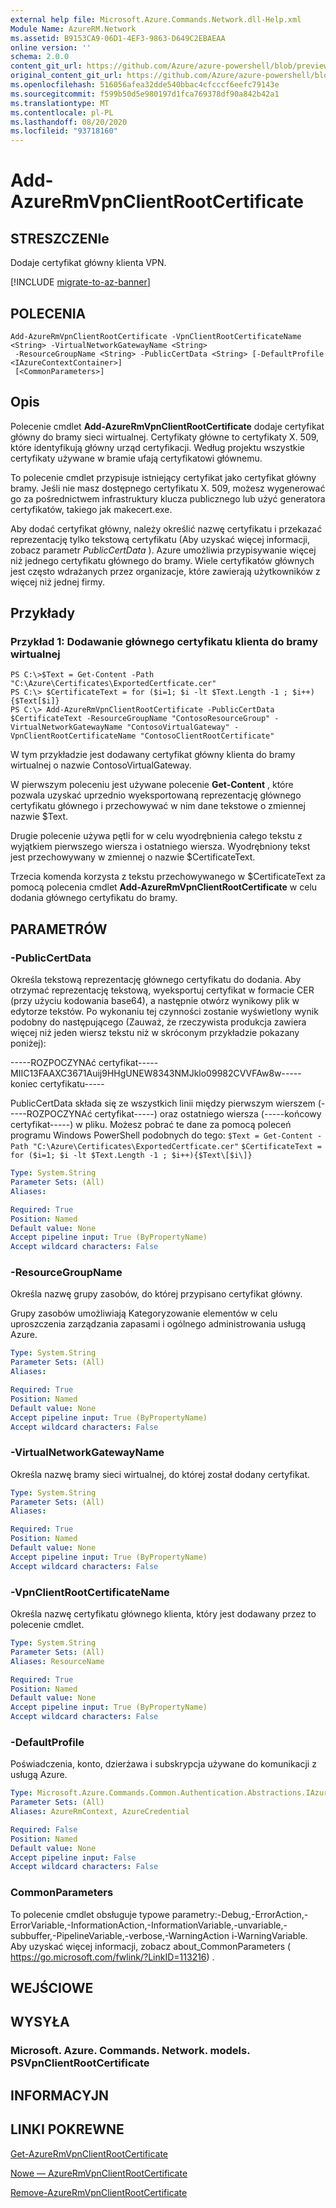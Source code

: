 ```yaml
---
external help file: Microsoft.Azure.Commands.Network.dll-Help.xml
Module Name: AzureRM.Network
ms.assetid: B9153CA9-06D1-4EF3-9863-D649C2EBAEAA
online version: ''
schema: 2.0.0
content_git_url: https://github.com/Azure/azure-powershell/blob/preview/src/ResourceManager/Network/Commands.Network/help/Add-AzureRmVpnClientRootCertificate.md
original_content_git_url: https://github.com/Azure/azure-powershell/blob/preview/src/ResourceManager/Network/Commands.Network/help/Add-AzureRmVpnClientRootCertificate.md
ms.openlocfilehash: 516056afea32dde540bbac4cfcccf6eefc79143e
ms.sourcegitcommit: f599b50d5e980197d1fca769378df90a842b42a1
ms.translationtype: MT
ms.contentlocale: pl-PL
ms.lasthandoff: 08/20/2020
ms.locfileid: "93718160"
---
```

# Add-AzureRmVpnClientRootCertificate

## STRESZCZENIe
Dodaje certyfikat główny klienta VPN.

[!INCLUDE [migrate-to-az-banner](../../includes/migrate-to-az-banner.md)]

## POLECENIA

```
Add-AzureRmVpnClientRootCertificate -VpnClientRootCertificateName <String> -VirtualNetworkGatewayName <String>
 -ResourceGroupName <String> -PublicCertData <String> [-DefaultProfile <IAzureContextContainer>]
 [<CommonParameters>]
```

## Opis
Polecenie cmdlet **Add-AzureRmVpnClientRootCertificate** dodaje certyfikat główny do bramy sieci wirtualnej.
Certyfikaty główne to certyfikaty X. 509, które identyfikują główny urząd certyfikacji.
Według projektu wszystkie certyfikaty używane w bramie ufają certyfikatowi głównemu.

To polecenie cmdlet przypisuje istniejący certyfikat jako certyfikat główny bramy.
Jeśli nie masz dostępnego certyfikatu X. 509, możesz wygenerować go za pośrednictwem infrastruktury klucza publicznego lub użyć generatora certyfikatów, takiego jak makecert.exe.

Aby dodać certyfikat główny, należy określić nazwę certyfikatu i przekazać reprezentację tylko tekstową certyfikatu (Aby uzyskać więcej informacji, zobacz parametr *PublicCertData* ).
Azure umożliwia przypisywanie więcej niż jednego certyfikatu głównego do bramy.
Wiele certyfikatów głównych jest często wdrażanych przez organizacje, które zawierają użytkowników z więcej niż jednej firmy.

## Przykłady

### Przykład 1: Dodawanie głównego certyfikatu klienta do bramy wirtualnej
```
PS C:\>$Text = Get-Content -Path "C:\Azure\Certificates\ExportedCertficate.cer"
PS C:\> $CertificateText = for ($i=1; $i -lt $Text.Length -1 ; $i++){$Text[$i]}
PS C:\> Add-AzureRmVpnClientRootCertificate -PublicCertData $CertificateText -ResourceGroupName "ContosoResourceGroup" -VirtualNetworkGatewayName "ContosoVirtualGateway" -VpnClientRootCertificateName "ContosoClientRootCertificate"
```

W tym przykładzie jest dodawany certyfikat główny klienta do bramy wirtualnej o nazwie ContosoVirtualGateway.

W pierwszym poleceniu jest używane polecenie **Get-Content** , które pozwala uzyskać uprzednio wyeksportowaną reprezentację głównego certyfikatu głównego i przechowywać w nim dane tekstowe o zmiennej nazwie $Text.

Drugie polecenie używa pętli for w celu wyodrębnienia całego tekstu z wyjątkiem pierwszego wiersza i ostatniego wiersza.
Wyodrębniony tekst jest przechowywany w zmiennej o nazwie $CertificateText.

Trzecia komenda korzysta z tekstu przechowywanego w $CertificateText za pomocą polecenia cmdlet **Add-AzureRmVpnClientRootCertificate** w celu dodania głównego certyfikatu do bramy.

## PARAMETRÓW

### -PublicCertData
Określa tekstową reprezentację głównego certyfikatu do dodania.
Aby otrzymać reprezentację tekstową, wyeksportuj certyfikat w formacie CER (przy użyciu kodowania base64), a następnie otwórz wynikowy plik w edytorze tekstów.
Po wykonaniu tej czynności zostanie wyświetlony wynik podobny do następującego (Zauważ, że rzeczywista produkcja zawiera więcej niż jeden wiersz tekstu niż w skróconym przykładzie pokazany poniżej):

-----ROZPOCZYNAć certyfikat-----MIIC13FAAXC3671Auij9HHgUNEW8343NMJklo09982CVVFAw8w-----koniec certyfikatu-----

PublicCertData składa się ze wszystkich linii między pierwszym wierszem (-----ROZPOCZYNAć certyfikat-----) oraz ostatniego wiersza (-----końcowy certyfikat-----) w pliku.
Możesz pobrać te dane za pomocą poleceń programu Windows PowerShell podobnych do tego: `$Text = Get-Content -Path "C:\Azure\Certificates\ExportedCertficate.cer"`
`$CertificateText = for ($i=1; $i -lt $Text.Length -1 ; $i++){$Text\[$i\]}`

```yaml
Type: System.String
Parameter Sets: (All)
Aliases: 

Required: True
Position: Named
Default value: None
Accept pipeline input: True (ByPropertyName)
Accept wildcard characters: False
```

### -ResourceGroupName
Określa nazwę grupy zasobów, do której przypisano certyfikat główny.

Grupy zasobów umożliwiają Kategoryzowanie elementów w celu uproszczenia zarządzania zapasami i ogólnego administrowania usługą Azure.

```yaml
Type: System.String
Parameter Sets: (All)
Aliases: 

Required: True
Position: Named
Default value: None
Accept pipeline input: True (ByPropertyName)
Accept wildcard characters: False
```

### -VirtualNetworkGatewayName
Określa nazwę bramy sieci wirtualnej, do której został dodany certyfikat.

```yaml
Type: System.String
Parameter Sets: (All)
Aliases: 

Required: True
Position: Named
Default value: None
Accept pipeline input: True (ByPropertyName)
Accept wildcard characters: False
```

### -VpnClientRootCertificateName
Określa nazwę certyfikatu głównego klienta, który jest dodawany przez to polecenie cmdlet.

```yaml
Type: System.String
Parameter Sets: (All)
Aliases: ResourceName

Required: True
Position: Named
Default value: None
Accept pipeline input: True (ByPropertyName)
Accept wildcard characters: False
```

### -DefaultProfile
Poświadczenia, konto, dzierżawa i subskrypcja używane do komunikacji z usługą Azure.

```yaml
Type: Microsoft.Azure.Commands.Common.Authentication.Abstractions.IAzureContextContainer
Parameter Sets: (All)
Aliases: AzureRmContext, AzureCredential

Required: False
Position: Named
Default value: None
Accept pipeline input: False
Accept wildcard characters: False
```

### CommonParameters
To polecenie cmdlet obsługuje typowe parametry:-Debug,-ErrorAction,-ErrorVariable,-InformationAction,-InformationVariable,-unvariable,-subbuffer,-PipelineVariable,-verbose,-WarningAction i-WarningVariable. Aby uzyskać więcej informacji, zobacz about_CommonParameters ( https://go.microsoft.com/fwlink/?LinkID=113216) .

## WEJŚCIOWE

## WYSYŁA

### Microsoft. Azure. Commands. Network. models. PSVpnClientRootCertificate

## INFORMACYJN

## LINKI POKREWNE

[Get-AzureRmVpnClientRootCertificate](./Get-AzureRmVpnClientRootCertificate.md)

[Nowe — AzureRmVpnClientRootCertificate](./New-AzureRmVpnClientRootCertificate.md)

[Remove-AzureRmVpnClientRootCertificate](./Remove-AzureRmVpnClientRootCertificate.md)


